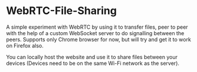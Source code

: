# WebRTC-File-Sharing

A simple experiment with WebRTC by using it to transfer files, peer to peer with the help of a custom WebSocket server to do signalling between the peers.
Supports only Chrome browser for now, but will try and get it to work on Firefox also.

You can locally host the website and use it to share files between your devices (Devices need to be on the same Wi-Fi network as the server).
